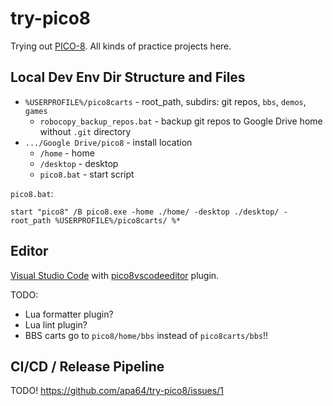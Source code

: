 # try-pico8

Trying out [PICO-8](https://www.lexaloffle.com/pico-8.php). All kinds of practice projects here.

## Local Dev Env Dir Structure and Files

- `%USERPROFILE%/pico8carts` - root_path, subdirs: git repos, `bbs`, `demos`, `games`
  - `robocopy_backup_repos.bat` - backup git repos to Google Drive home without `.git` directory
- `.../Google Drive/pico8` - install location
  - `/home` - home
  - `/desktop` - desktop
  - `pico8.bat` - start script

`pico8.bat`:

    start "pico8" /B pico8.exe -home ./home/ -desktop ./desktop/ -root_path %USERPROFILE%/pico8carts/ %*

## Editor

[Visual Studio Code](https://code.visualstudio.com/) with [pico8vscodeeditor](https://marketplace.visualstudio.com/items?itemName=Grumpydev.pico8vscodeeditor) plugin.

TODO:
- Lua formatter plugin?
- Lua lint plugin?
- BBS carts go to `pico8/home/bbs` instead of `pico8carts/bbs`!!

## CI/CD / Release Pipeline

TODO! https://github.com/apa64/try-pico8/issues/1
